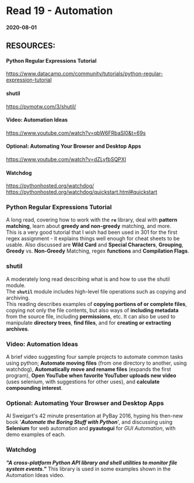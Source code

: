 # Read 19 - Automation

#### 2020-08-01

## RESOURCES:
#### Python Regular Expressions Tutorial <br>
https://www.datacamp.com/community/tutorials/python-regular-expression-tutorial <br>

#### shutil <br>
https://pymotw.com/3/shutil/ <br>

#### Video: Automation Ideas <br>
https://www.youtube.com/watch?v=qbW6FRbaSl0&t=69s <br>

#### Optional: Automating Your Browser and Desktop Apps <br>
https://www.youtube.com/watch?v=dZLyfbSQPXI <br>

#### Watchdog <br>
https://pythonhosted.org/watchdog/ <br>
https://pythonhosted.org/watchdog/quickstart.html#quickstart <br>



### Python Regular Expressions Tutorial <br>
A long read, covering how to work with the __`re`__ library, deal with __pattern matching__, learn about __greedy and non-greedy__ matching, and more. <br>
This is a very good tutorial that I wish had been used in 301 for the first regex assignment - it explains things well enough for cheat sheets to be usable. Also discussed are __Wild Card__ and __Special Characters__, __Grouping__, __Greedy__ vs. __Non-Greedy__ Matching, regex __functions__ and __Compilation Flags__. <br>

### shutil <br>
A moderately long read describing what is and how to use the shutil module. <br>
The __`shutil`__ module includes high-level file operations such as copying and archiving. <br>
This reading describes examples of __copying portions of or complete files__, copying not only the file contents, but also ways of __including metadata__ from the source file, including __permissions__, etc. It can also be used to manipulate __directory trees__, __find files__, and for __creating or extracting archives__. <br>

### Video: Automation Ideas <br>
A brief video suggesting four sample projects to automate common tasks using python; __Automate moving files__ (from one directory to another, using watchdog), __Automatically move and rename files__ (expands the first program), __Open YouTube when favorite YouTuber uploads new video__ (uses selenium, with suggestions for other uses), and __calculate compounding interest__.

### Optional: Automating Your Browser and Desktop Apps <br>
Al Sweigart's 42 minute presentation at PyBay 2016, hyping his then-new book '__*Automate the Boring Stuff with Python*__', and discussing using __Selenium__ for web automation and __pyautogui__ for *GUI Automation*, with demo examples of each. <br>

### Watchdog <br>
__*"A cross-platform Python API library and shell utilities to monitor file system events."*__ This library is used in some examples shown in the Automation Ideas video. <br>
